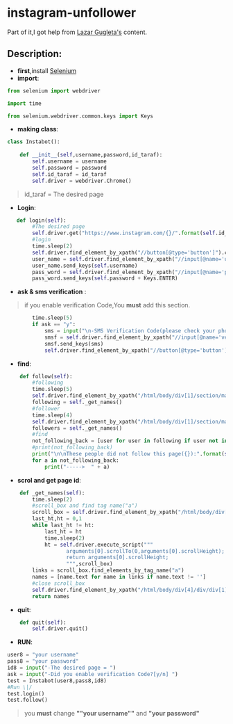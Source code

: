 # instagram-unfollower
Part of it,I got help from [Lazar Gugleta's](https://towardsdatascience.com/how-to-make-instagram-unfollower-tool-with-python-ac04b6b05251) content.

## Description:
- **first**,install [Selenium](https://pypi.org/project/selenium/)
- **import**:
```python
from selenium import webdriver

import time

from selenium.webdriver.common.keys import Keys
```
- **making class**:
```python
class Instabot():
    
    def __init__(self,username,password,id_taraf):
        self.username = username
        self.password = password
        self.id_taraf = id_taraf
        self.driver = webdriver.Chrome()
```
> id_taraf = The desired page
- **Login**:
```python
   def login(self):
        #The desired page
        self.driver.get("https://www.instagram.com/{}/".format(self.id_taraf))
        #login
        time.sleep(2)
        self.driver.find_element_by_xpath("//button[@type='button']").click()
        user_name = self.driver.find_element_by_xpath("//input[@name='username']")
        user_name.send_keys(self.username)
        pass_word = self.driver.find_element_by_xpath("//input[@name='password']")
        pass_word.send_keys(self.password + Keys.ENTER)
```

- **ask & sms verification** :
> if you enable verification Code,You **must** add this section.
```python
        time.sleep(5)
        if ask == "y": 
            sms = input("\n-SMS Verification Code(please check your phone) = ")
            smsf = self.driver.find_element_by_xpath("//input[@name='verificationCode']") 
            smsf.send_keys(sms)
            self.driver.find_element_by_xpath("//button[@type='button']").click()        
```
- **find**:
```python
    def follow(self):
        #following 
        time.sleep(5)
        self.driver.find_element_by_xpath("/html/body/div[1]/section/main/div/header/section/ul/li[3]/a").click()
        following = self._get_names()
        #follower
        time.sleep(4)
        self.driver.find_element_by_xpath("/html/body/div[1]/section/main/div/header/section/ul/li[2]/a").click()
        followers = self._get_names()
        #find 
        not_following_back = [user for user in following if user not in followers]
        #print(not_following_back)
        print("\n\nThese people did not follow this page({}):".format(self.id_taraf))
        for a in not_following_back:
            print("----->  " + a) 
```   
- **scrol and get page id**:
```python
    def _get_names(self):
        time.sleep(2)
        #scroll_box and find tag name("a")
        scroll_box = self.driver.find_element_by_xpath("/html/body/div[4]/div/div[2]")
        last_ht,ht = 0,1
        while last_ht != ht:
            last_ht = ht
            time.sleep(2)
            ht = self.driver.execute_script("""
                   arguments[0].scrollTo(0,arguments[0].scrollHeight);
                   return arguments[0].scrollHeight;
                   """,scroll_box)
        links = scroll_box.find_elements_by_tag_name("a")
        names = [name.text for name in links if name.text != '']
        #close scroll_box
        self.driver.find_element_by_xpath("/html/body/div[4]/div/div[1]/div/div[2]/button").click()
        return names
```        
- **quit**:
```python
    def quit(self):
        self.driver.quit()
```
- **RUN**:
```python
user8 = "your username"
pass8 = "your password"
id8 = input("-The desired page = ")         
ask = input("-Did you enable verification Code?[y/n] ")
test = Instabot(user8,pass8,id8)
#Run \|/
test.login()
test.follow()
```
> you **must** change **""your username""** and **"your password"**
